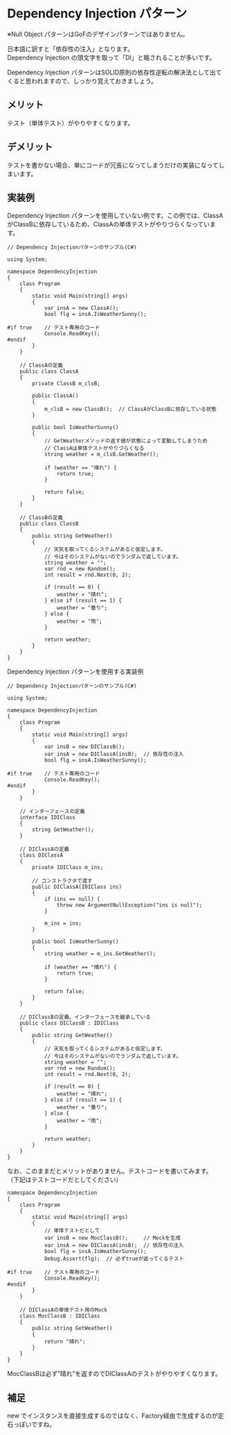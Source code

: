 # Dependency Injection パターン

※Null Object パターンはGoFのデザインパターンではありません。

日本語に訳すと「依存性の注入」となります。  
Dependency Injection の頭文字を取って「DI」と略されることが多いです。  

Dependency Injection パターンはSOLID原則の依存性逆転の解決法として出てくると思われますので、しっかり覚えておきましょう。  

## メリット

テスト（単体テスト）がやりやすくなります。

## デメリット

テストを書かない場合、単にコードが冗長になってしまうだけの実装になってしまいます。  

## 実装例

Dependency Injection パターンを使用していない例です。この例では、ClassAがClassBに依存しているため、ClassAの単体テストがやりづらくなっています。  

```CSharp
// Dependency Injectionパターンのサンプル(C#)

using System;

namespace DependencyInjection
{
	class Program
	{
		static void Main(string[] args)
		{
			var insA = new ClassA();
			bool flg = insA.IsWeatherSunny();

#if true    // テスト専用のコード
			Console.ReadKey();
#endif
		}
	}

	// ClassAの定義
	public class ClassA
	{
		private ClassB m_clsB;

		public ClassA()
		{
			m_clsB = new ClassB();	// ClassAがClassBに依存している状態
		}

		public bool IsWeatherSunny()
		{
			// GetWeatherメソッドの返す値が状態によって変動してしまうため
			// ClassAは単体テストがやりづらくなる
			string weather = m_clsB.GetWeather();

			if (weather == "晴れ") {
				return true;
			}

			return false;
		}
	}

	// ClassBの定義
	public class ClassB
	{
		public string GetWeather()
		{
			// 天気を取ってくるシステムがあると仮定します。
			// 今はそのシステムがないのでランダムで返しています。
			string weather = "";
			var rnd = new Random();
			int result = rnd.Next(0, 2);

			if (result == 0) {
				weather = "晴れ";
			} else if (result == 1) {
				weather = "曇り";
			} else {
				weather = "雨";
			}

			return weather;
		}
	}
}
```

Dependency Injection パターンを使用する実装例  

```CSharp
// Dependency Injectionパターンのサンプル(C#)

using System;

namespace DependencyInjection
{
	class Program
	{
		static void Main(string[] args)
		{
			var insB = new DIClassB();
			var insA = new DIClassA(insB);	// 依存性の注入
			bool flg = insA.IsWeatherSunny();

#if true    // テスト専用のコード
			Console.ReadKey();
#endif
		}
	}

	// インターフェースの定義
	interface IDIClass
	{
		string GetWeather();
	}

	// DIClassAの定義
	class DIClassA
	{
		private IDIClass m_ins;

		// コンストラクタで渡す
		public DIClassA(IDIClass ins)
		{
			if (ins == null) {
				throw new ArgumentNullException("ins is null");
			}

			m_ins = ins;
		}

		public bool IsWeatherSunny()
		{
			string weather = m_ins.GetWeather();

			if (weather == "晴れ") {
				return true;
			}

			return false;
		}
	}

	// DIClassBの定義。インターフェースを継承している
	public class DIClassB : IDIClass
	{
		public string GetWeather()
		{
			// 天気を取ってくるシステムがあると仮定します。
			// 今はそのシステムがないのでランダムで返しています。
			string weather = "";
			var rnd = new Random();
			int result = rnd.Next(0, 2);

			if (result == 0) {
				weather = "晴れ";
			} else if (result == 1) {
				weather = "曇り";
			} else {
				weather = "雨";
			}

			return weather;
		}
	}
}
```

なお、このままだとメリットがありません。テストコードを書いてみます。  
（下記はテストコードだとしてください）

```CSharp
namespace DependencyInjection
{
	class Program
	{
		static void Main(string[] args)
		{
			// 単体テストだとして
			var insB = new MocClassB();		// Mockを生成
			var insA = new DIClassA(insB);	// 依存性の注入
			bool flg = insA.IsWeatherSunny();
			Debug.Assert(flg);	// 必ずtrueが返ってくるテスト

#if true    // テスト専用のコード
			Console.ReadKey();
#endif
		}
	}

	// DIClassAの単体テスト用のMock
	class MocClassB : IDIClass
	{
		public string GetWeather()
		{
			return "晴れ";
		}
	}
}
```

MocClassBは必ず”晴れ”を返すのでDIClassAのテストがやりやすくなります。  

## 補足

new でインスタンスを直接生成するのではなく、Factory経由で生成するのが定石っぽいですね。  
